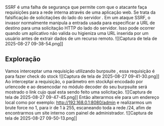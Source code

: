 SSRF é uma falha de segurança que permite com que o atacante faça requisições para a rede interna através de uma aplicação web. Se trata da falsificação de solicitações do lado do servidor .
Em um ataque SSRF, o invasor normalmente manipula a entrada usada para especificar a URL de destino para uma solicitação HTTP do lado do servidor. Isso pode ocorrer quando um aplicativo não valida ou higieniza uma URL inserida por um usuário antes de extrair dados de um recurso remoto.
![[Captura de tela de 2025-08-27 09-38-54.png]]

## Exploração
Vamos interceptar uma requisição utilizando burpsuite , essa requisição é para fazer check do stock
![[Captura de tela de 2025-08-27 09-41-30.png]]
Ao interceptar a requisição, o parâmetro em stockApi encodado por urlencode e ao desencodar no módulo decoder do seu burpsuite será mostrado o link cujo qual esta sendo feito uma solicitação.
![[Captura de tela de 2025-08-27 09-47-45.png]]
Então alterarmos ele para um endereço local como por exemplo: http://192.168.0.1:8080/admin e realizarmos um brute force no 1, para ir de 1 à 255, escaneando toda a rede /24, afim de encontrarmos um site interno com painel de administrador.
![[Captura de tela de 2025-08-27 09-50-13.png]]




























